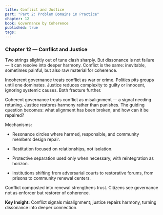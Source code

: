 ```yaml
---
title: Conflict and Justice
part: "Part 2: Problem Domains in Practice"
chapter: 12
book: Governance by Coherence
published: true
tags:
---
```

### Chapter 12 — Conflict and Justice

Two strings slightly out of tune clash sharply. But dissonance is not failure — it can resolve into deeper harmony. Conflict is the same: inevitable, sometimes painful, but also raw material for coherence.

Incoherent governance treats conflict as war or crime. Politics pits groups until one dominates. Justice reduces complexity to guilty or innocent, ignoring systemic causes. Both fracture further.

Coherent governance treats conflict as misalignment — a signal needing retuning. Justice restores harmony rather than punishes. The guiding question becomes: what alignment has been broken, and how can it be repaired?

Mechanisms:

- Resonance circles where harmed, responsible, and community members design repair.
    
- Restitution focused on relationships, not isolation.
    
- Protective separation used only when necessary, with reintegration as horizon.
    
- Institutions shifting from adversarial courts to restorative forums, from prisons to community renewal centers.
    

Conflict composted into renewal strengthens trust. Citizens see governance not as enforcer but restorer of coherence.

**Key Insight:** Conflict signals misalignment; justice repairs harmony, turning dissonance into deeper connection.